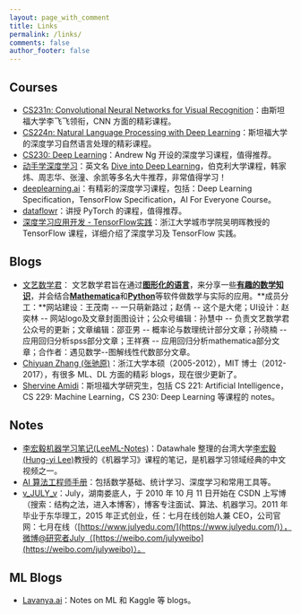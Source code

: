 ```yaml
---
layout: page_with_comment
title: Links
permalink: /links/
comments: false
author_footer: false
---
```

## Courses

- [CS231n: Convolutional Neural Networks for Visual Recognition](http://vision.stanford.edu/teaching/cs231n/)：由斯坦福大学李飞飞领衔，CNN 方面的精彩课程。
- [CS224n: Natural Language Processing with Deep Learning](http://web.stanford.edu/class/cs224n/)：斯坦福大学的深度学习自然语言处理的精彩课程。
- [CS230: Deep Learning](https://cs230.stanford.edu)：Andrew Ng 开设的深度学习课程，值得推荐。
- [动手学深度学习](http://zh.d2l.ai)：英文名 [Dive into Deep Learning](https://d2l.ai)，伯克利大学课程，韩家炜、周志华、张潼、余凯等多名大牛推荐，非常值得学习！
- [deeplearning.ai](https://www.deeplearning.ai)：有精彩的深度学习课程，包括：Deep Learning Specification，TensorFlow Specification，AI For Everyone Course。
- [dataflowr](https://mlelarge.github.io/dataflowr-web/)：讲授 PyTorch 的课程，值得推荐。
- [深度学习应用开发 - TensorFlow实践](https://minghuiwu.gitbook.io/tfbook/)：浙江大学城市学院吴明晖教授的 TensorFlow 课程，详细介绍了深度学习及 TensorFlow 实践。


## Blogs
- [文艺数学君]( https://www.mathpretty.com )： 文艺数学君旨在通过[**图形化的语言**](http://mathpretty.com/category/mathshow)，来分享一些[**有趣的数学知识**](http://mathpretty.com/category/math_beauty)，并会结合[**Mathematica**](http://mathpretty.com/category/mathematica)和[**Python**](http://mathpretty.com/)等软件做数学与实际的应用。**成员分工：**网站建设：王茂南 -- 一只萌新路过；赵倩 -- 这个是大佬；UI设计：赵奕林 -- 网站logo及文章封面图设计；公众号编辑：孙慧中 -- 负责文艺数学君公众号的更新；文章编辑：邵亚男 -- 概率论与数理统计部分文章；孙晓楠 -- 应用回归分析spss部分文章；王祥赛 -- 应用回归分析mathematica部分文章；合作者：遇见数学--图解线性代数部分文章。
- [Chiyuan Zhang (张驰原)](http://pluskid.org/index.html)：浙江大学本硕（2005-2012），MIT 博士（2012-2017），有很多 ML、DL 方面的精彩 blogs，现在很少更新了。
- [Shervine Amidi](https://stanford.edu/~shervine/)：斯坦福大学研究生，包括 CS 221: Artificial Intelligence，CS 229: Machine Learning，CS 230: Deep Learning 等课程的 notes。

## Notes

- [李宏毅机器学习笔记(LeeML-Notes)](https://datawhalechina.github.io/leeml-notes/)：Datawhale 整理的台湾大学[李宏毅 (Hung-yi Lee)](http://speech.ee.ntu.edu.tw/~tlkagk/index.html)教授的《机器学习》课程的笔记，是机器学习领域经典的中文视频之一。
- [AI 算法工程师手册](http://www.huaxiaozhuan.com)：包括数学基础、统计学习、深度学习和常用工具等。
- [v_JULY_v](https://me.csdn.net/v_july_v)：July，湖南娄底人，于 2010 年 10 月 11 日开始在 CSDN 上写博（搜索：结构之法，进入本博客），博客专注面试、算法、机器学习。2011 年毕业于东华理工，2015 年正式创业，任：七月在线创始人兼 CEO，公司官网：七月在线（[https://www.julyedu.com/](https://www.julyedu.com/)），微博@研究者July（[https://weibo.com/julyweibo](https://weibo.com/julyweibo)）。

## ML Blogs

- [Lavanya.ai](https://lavanya.ai/)：Notes on ML 和 Kaggle 等 blogs。